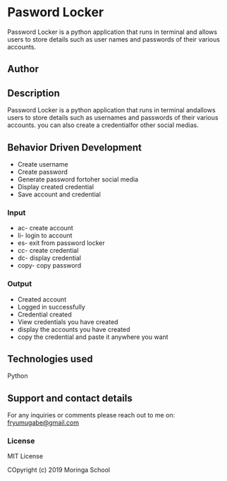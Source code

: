 # Pasword Locker

Password Locker is a python application that runs in terminal and allows users to store details such as user names and passwords of their various accounts.

## Author



## Description

Password Locker is a python application that runs in terminal andallows users to store details such as usernames and passwords of their various accounts. you can also create a credentialfor other social medias.

## Behavior Driven Development

* Create username
* Create password
* Generate password fortoher social media
* Display created credential
* Save account and credential

### Input

* ac- create account
* li- login to account
* es- exit from password locker
* cc- create credential
* dc- display credential
* copy- copy password

### Output
* Created account
* Logged in successfully
* Credential created
* View credentials you have created
* display the accounts you have created
* copy the credential and paste it anywhere you want

## Technologies used

Python

## Support and contact details

For any inquiries or comments please reach out to me on: fryumugabe@gmail.com

### License

MIT License

COpyright (c) 2019 Moringa School
